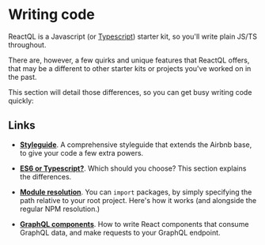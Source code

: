 # Writing code

ReactQL is a Javascript (or [Typescript](typescript.md)) starter kit, so you'll write plain JS/TS throughout.

There are, however, a few quirks and unique features that ReactQL offers, that may be a different to other starter kits or projects you've worked on in the past.

This section will detail those differences, so you can get busy writing code quickly:

## Links

* **[Styleguide](styleguide.md)**. A comprehensive styleguide that extends the Airbnb base, to give your code a few extra powers.

* **[ES6 or Typescript?](typescript.md)**. Which should you choose? This section explains the differences.

* **[Module resolution](modules.md)**. You can `import` packages, by simply specifying the path relative to your root project. Here's how it works (and alongside the regular NPM resolution.)

* **[GraphQL components](graphql.md)**. How to write React components that consume GraphQL data, and make requests to your GraphQL endpoint.

